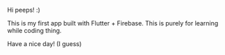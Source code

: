 Hi peeps! :)

This is my first app built with Flutter + Firebase. 
This is purely for learning while coding thing.

Have a nice day! (I guess)
